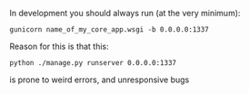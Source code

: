 In development you should always run (at the very minimum):

`gunicorn name_of_my_core_app.wsgi -b 0.0.0.0:1337`

Reason for this is that this:

`python ./manage.py runserver 0.0.0.0:1337`

is prone to weird errors, and unresponsive bugs
